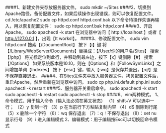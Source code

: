 ####1、新建文件夹存放服务器文件。
sudo mkdir ~/Sites
####2、切换到Apache路径，备份配置文件，如果后续操作出现错误，则可以恢复配置文件。
cd /etc/apache2
sudo cp httpd.conf httpd.conf.bak
以下命令待操作失误再输入，用以恢复配置文件：
sudo cp httpd.conf.bak httpd.conf
####3、开启Apache。
sudo apachectl -k start
在浏览器中访问【 http://lcoalhost 】或者【 http://127.0.0.1 】，出现【It works!】。
####3、修改配置文件。
sudo vim httpd.conf
搜索【/DocumentRoot】
按下【i】键
将【/Library/WebServer/Documents】替换成：【/User/你的用户名/Sites】
搜索【/php】
将光标定位到此行，并移动到最左边，按下【x】键删除【#】
搜索【/Options】
如果系统版本是10.10，则在【Options】和【FollowSymLinks】之间增加单词【Indexes】
按下【esc】键，输入【:wq】是保存并退出，【:q!】是不保存直接退出。
####4、在Sites文件夹中放入服务器文件，拷贝配置文件后，重启Apache，然后重新在浏览器中访问。
sudo cp php.ini.default php.ini
sudo apachectl -k restart
####5、服务器开关重启命令。
sudo apachectl -k start
sudo apachectl -k restart
sudo apachectl -k stop
####6、vim两种模式。
1、命令模式、用于输入命令（输入法必须在英文状态） 
（1）shift+V 可以选中一行； 
（2）y 复制一行 
（3）p 在当前行下方粘贴复制内容 
（4）d$ 删除到行尾 
（5）x 删除一个字符 
（6）：wq 保存退出 
（7）：q！不保存退出 
（8）：set nu 显示行号 
（9）i 进入编辑模式 
2、编辑模式：用于编辑按Esc可以切换回命令模式



